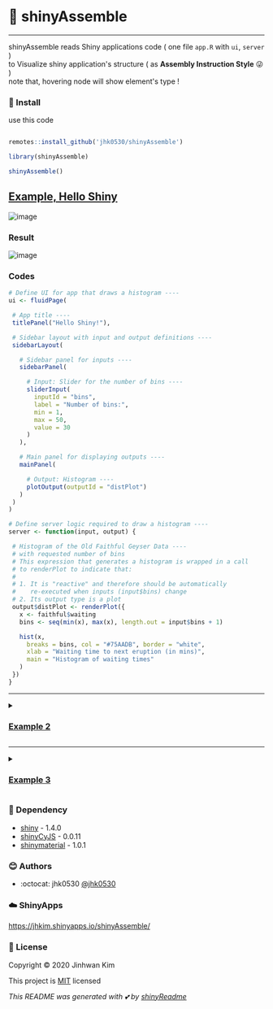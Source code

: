 # :yellow_heart: shinyAssemble
<hr>


shinyAssemble reads Shiny applications code ( one file `app.R` with `ui`, `server` ) <br>
to Visualize shiny application's structure ( as **Assembly Instruction Style** :stuck_out_tongue_winking_eye: ) <br>
note that, hovering node will show element's type ! <br>


### :wrench: Install
use this code

```R 

remotes::install_github('jhk0530/shinyAssemble')

library(shinyAssemble)

shinyAssemble()

```

## [Example, Hello Shiny](https://shiny.rstudio.com/articles/basics.html) 
 
![image](https://user-images.githubusercontent.com/6457691/76163323-6b305e80-6188-11ea-8a5e-acab60e8d788.png)
 
 
### Result
![image](https://user-images.githubusercontent.com/6457691/76163068-6e2a4f80-6186-11ea-8382-951f5ac82ab9.png)

 
### Codes
 
 ```R
 # Define UI for app that draws a histogram ----
ui <- fluidPage(

  # App title ----
  titlePanel("Hello Shiny!"),

  # Sidebar layout with input and output definitions ----
  sidebarLayout(

    # Sidebar panel for inputs ----
    sidebarPanel(

      # Input: Slider for the number of bins ----
      sliderInput(
        inputId = "bins",
        label = "Number of bins:",
        min = 1,
        max = 50,
        value = 30
      )
    ),

    # Main panel for displaying outputs ----
    mainPanel(

      # Output: Histogram ----
      plotOutput(outputId = "distPlot")
    )
  )
)

# Define server logic required to draw a histogram ----
server <- function(input, output) {

  # Histogram of the Old Faithful Geyser Data ----
  # with requested number of bins
  # This expression that generates a histogram is wrapped in a call
  # to renderPlot to indicate that:
  #
  # 1. It is "reactive" and therefore should be automatically
  #    re-executed when inputs (input$bins) change
  # 2. Its output type is a plot
  output$distPlot <- renderPlot({
    x <- faithful$waiting
    bins <- seq(min(x), max(x), length.out = input$bins + 1)

    hist(x,
      breaks = bins, col = "#75AADB", border = "white",
      xlab = "Waiting time to next eruption (in mins)",
      main = "Histogram of waiting times"
    )
  })
}

 ```

------

<details>
 
 <summary>

 ### [Example 2](https://shiny.rstudio.com/articles/basics.html) 

</summary>
 
 ### Codes
 
 ``` R
 # Define UI for dataset viewer app ----
ui <- fluidPage(

  # App title ----
  titlePanel("Shiny Text"),

  # Sidebar layout with a input and output definitions ----
  sidebarLayout(

    # Sidebar panel for inputs ----
    sidebarPanel(

      # Input: Selector for choosing dataset ----
      selectInput(
        inputId = "dataset",
        label = "Choose a dataset:",
        choices = c("rock", "pressure", "cars")
      ),

      # Input: Numeric entry for number of obs to view ----
      numericInput(
        inputId = "obs",
        label = "Number of observations to view:",
        value = 10
      )
    ),

    # Main panel for displaying outputs ----
    mainPanel(

      # Output: Verbatim text for data summary ----
      verbatimTextOutput("summary"),

      # Output: HTML table with requested number of observations ----
      tableOutput("view")
    )
  )
)

# Define server logic to summarize and view selected dataset ----
server <- function(input, output) {

  # Return the requested dataset ----
  datasetInput <- reactive({
    switch(input$dataset,
      "rock" = rock,
      "pressure" = pressure,
      "cars" = cars
    )
  })

  # Generate a summary of the dataset ----
  output$summary <- renderPrint({
    dataset <- datasetInput()
    summary(dataset)
  })

  # Show the first "n" observations ----
  output$view <- renderTable({
    head(datasetInput(), n = input$obs)
  })
}

 ```
 
 ### Result
 
 ![image](https://user-images.githubusercontent.com/6457691/76163091-ab8edd00-6186-11ea-8411-7b97b168ef3d.png)

 
</details>
 
 
------


<details>
 <summary> 
 
 ### [Example 3](https://shiny.rstudio.com/articles/build.html) 
 
 </summary>
 
 ### Codes
 
 ``` R
 # Define UI for miles per gallon app ----
ui <- fluidPage(

  # App title ----
  titlePanel("Miles Per Gallon"),

  # Sidebar layout with input and output definitions ----
  sidebarLayout(

    # Sidebar panel for inputs ----
    sidebarPanel(

      # Input: Selector for variable to plot against mpg ----
      selectInput(
        "variable", "Variable:",
        c(
          "Cylinders" = "cyl",
          "Transmission" = "am",
          "Gears" = "gear"
        )
      ),

      # Input: Checkbox for whether outliers should be included ----
      checkboxInput("outliers", "Show outliers", TRUE)
    ),

    # Main panel for displaying outputs ----
    mainPanel(

      # Output: Formatted text for caption ----
      h3(textOutput("caption")),

      # Output: Plot of the requested variable against mpg ----
      plotOutput("mpgPlot")
    )
  )
)

# Data pre-processing ----
# Tweak the "am" variable to have nicer factor labels -- since this
# doesn't rely on any user inputs, we can do this once at startup
# and then use the value throughout the lifetime of the app
mpgData <- mtcars
mpgData$am <- factor(mpgData$am, labels = c("Automatic", "Manual"))

# Define server logic to plot various variables against mpg ----
server <- function(input, output) {

  # Compute the formula text ----
  # This is in a reactive expression since it is shared by the
  # output$caption and output$mpgPlot functions
  formulaText <- reactive({
    paste("mpg ~", input$variable)
  })

  # Return the formula text for printing as a caption ----
  output$caption <- renderText({
    formulaText()
  })

  # Generate a plot of the requested variable against mpg ----
  # and only exclude outliers if requested
  output$mpgPlot <- renderPlot({
    boxplot(as.formula(formulaText()),
      data = mpgData,
      outline = input$outliers,
      col = "#75AADB", pch = 19
    )
  })
}

 ```
 
 ### Result
 
 ![image](https://user-images.githubusercontent.com/6457691/76163108-cb260580-6186-11ea-8580-9d0e377f153b.png)

 
 </details>
 
 
 
### :paperclip: Dependency

* [shiny](https://github.com/rstudio/shiny) - 1.4.0
* [shinyCyJS](https://github.com/jhk0530/shinyCyJS) - 0.0.11
* [shinymaterial](https://github.com/ericrayanderson/shinymaterial) - 1.0.1

### :blush: Authors

* :octocat: jhk0530 [@jhk0530](https://github.com/jhk0530)

### :cloud: ShinyApps

https://jhkim.shinyapps.io/shinyAssemble/

### :memo: License
Copyright :copyright: 2020 Jinhwan Kim

This project is [MIT](https://opensource.org/licenses/MIT) licensed

*This README was generated with :two_hearts: by [shinyReadme](http://github.com/jhk0530/shinyReadme)*
